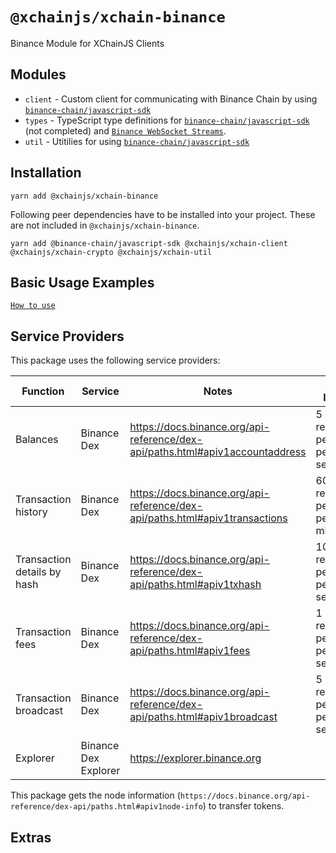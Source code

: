 # `@xchainjs/xchain-binance`

Binance Module for XChainJS Clients

## Modules

- `client` - Custom client for communicating with Binance Chain by using [`binance-chain/javascript-sdk`](https://github.com/binance-chain/javascript-sdk)
- `types` - TypeScript type definitions for [`binance-chain/javascript-sdk`](https://github.com/binance-chain/javascript-sdk) (not completed) and [`Binance WebSocket Streams`](https://docs.binance.org/api-reference/dex-api/ws-streams.html).
- `util` - Utitilies for using [`binance-chain/javascript-sdk`](https://github.com/binance-chain/javascript-sdk)

## Installation

```
yarn add @xchainjs/xchain-binance
```

Following peer dependencies have to be installed into your project. These are not included in `@xchainjs/xchain-binance`.

```
yarn add @binance-chain/javascript-sdk @xchainjs/xchain-client @xchainjs/xchain-crypto @xchainjs/xchain-util
```

## Basic Usage Examples

[`How to use`](http://docs.xchainjs.org/xchain-client/xchain-binance/how-to-use.html)

## Service Providers

This package uses the following service providers:

| Function                    | Service              | Notes                                                                         | Rate limits                   |
| --------------------------- | -------------------- | ----------------------------------------------------------------------------- | ----------------------------- |
| Balances                    | Binance Dex          | https://docs.binance.org/api-reference/dex-api/paths.html#apiv1accountaddress | 5 requests per IP per second. |
| Transaction history         | Binance Dex          | https://docs.binance.org/api-reference/dex-api/paths.html#apiv1transactions   | 60 requests per IP per minute |
| Transaction details by hash | Binance Dex          | https://docs.binance.org/api-reference/dex-api/paths.html#apiv1txhash         | 10 requests per IP per second |
| Transaction fees            | Binance Dex          | https://docs.binance.org/api-reference/dex-api/paths.html#apiv1fees           | 1 request per IP per second   |
| Transaction broadcast       | Binance Dex          | https://docs.binance.org/api-reference/dex-api/paths.html#apiv1broadcast      | 5 requests per IP per second  |
| Explorer                    | Binance Dex Explorer | https://explorer.binance.org                                                  |                               |

This package gets the node information (`https://docs.binance.org/api-reference/dex-api/paths.html#apiv1node-info`) to transfer tokens.


## Extras
